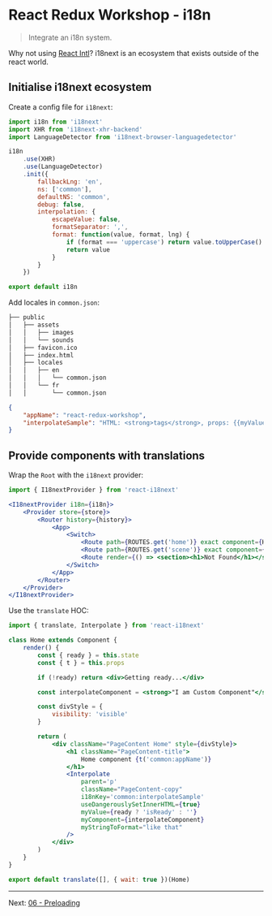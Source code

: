 React Redux Workshop - i18n
===========================

> Integrate an i18n system.

Why not using [React Intl](https://github.com/yahoo/react-intl)?
i18next is an ecosystem that exists outside of the react world.

## Initialise i18next ecosystem
Create a config file for `i18next`:

```js
import i18n from 'i18next'
import XHR from 'i18next-xhr-backend'
import LanguageDetector from 'i18next-browser-languagedetector'

i18n
	.use(XHR)
	.use(LanguageDetector)
	.init({
		fallbackLng: 'en',
		ns: ['common'],
		defaultNS: 'common',
		debug: false,
		interpolation: {
			escapeValue: false,
			formatSeparator: ',',
			format: function(value, format, lng) {
				if (format === 'uppercase') return value.toUpperCase()
				return value
			}
		}
	})

export default i18n
```

Add locales in `common.json`:

```bash
├── public
│   ├── assets
│   │   ├── images
│   │   └── sounds
│   ├── favicon.ico
│   ├── index.html
│   ├── locales
│   │   ├── en
│   │   │   └── common.json
│   │   └── fr
│   │       └── common.json
```

```json
{
	"appName": "react-redux-workshop",
	"interpolateSample": "HTML: <strong>tags</strong>, props: {{myValue}} and component: {{myComponent}} can be interpolated and formatted {{myStringToFormat, uppercase}}"
}
```
## Provide components with translations
Wrap the `Root` with the `i18next` provider:

```jsx
import { I18nextProvider } from 'react-i18next'

<I18nextProvider i18n={i18n}>
	<Provider store={store}>
		<Router history={history}>
			<App>
				<Switch>
					<Route path={ROUTES.get('home')} exact component={Home} />
					<Route path={ROUTES.get('scene')} exact component={Scene} />
					<Route render={() => <section><h1>Not Found</h1></section>} />
				</Switch>
			</App>
		</Router>
	</Provider>
</I18nextProvider>
```

Use the `translate` HOC:

```jsx
import { translate, Interpolate } from 'react-i18next'

class Home extends Component {
	render() {
		const { ready } = this.state
		const { t } = this.props

		if (!ready) return <div>Getting ready...</div>

		const interpolateComponent = <strong>"I am Custom Component"</strong>;

		const divStyle = {
			visibility: 'visible'
		}

		return (
			<div className="PageContent Home" style={divStyle}>
				<h1 className="PageContent-title">
					Home component {t('common:appName')}
				</h1>
				<Interpolate
					parent='p'
					className="PageContent-copy"
					i18nKey='common:interpolateSample'
					useDangerouslySetInnerHTML={true}
					myValue={ready ? 'isReady' : ''}
					myComponent={interpolateComponent}
					myStringToFormat="like that"
				/>
			</div>
		)
	}
}

export default translate([], { wait: true })(Home)
```

---
Next: [06 - Preloading](06-preloading.md)
